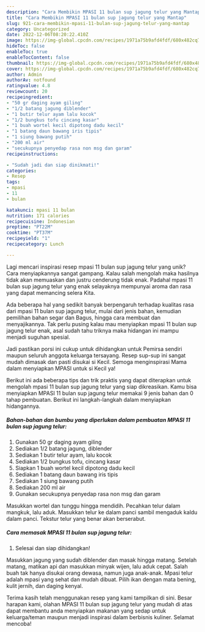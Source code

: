 ```yaml
---
description: "Cara Membikin MPASI 11 bulan sup jagung telur yang Mantap"
title: "Cara Membikin MPASI 11 bulan sup jagung telur yang Mantap"
slug: 921-cara-membikin-mpasi-11-bulan-sup-jagung-telur-yang-mantap
category: Uncategorized
date: 2022-12-06T08:20:22.410Z
image: https://img-global.cpcdn.com/recipes/1971a75b9afd4fdf/680x482cq70/mpasi-11-bulan-sup-jagung-telur-foto-resep-utama.jpg
hideToc: false
enableToc: true
enableTocContent: false
thumbnail: https://img-global.cpcdn.com/recipes/1971a75b9afd4fdf/680x482cq70/mpasi-11-bulan-sup-jagung-telur-foto-resep-utama.jpg
cover: https://img-global.cpcdn.com/recipes/1971a75b9afd4fdf/680x482cq70/mpasi-11-bulan-sup-jagung-telur-foto-resep-utama.jpg
author: Admin
authorAv: notfound
ratingvalue: 4.8
reviewcount: 20
recipeingredient:
- "50 gr daging ayam giling"
- "1/2 batang jagung diblender"
- "1 butir telur ayam lalu kocok"
- "1/2 bungkus tofu cincang kasar"
- "1 buah wortel kecil dipotong dadu kecil"
- "1 batang daun bawang iris tipis"
- "1 siung bawang putih"
- "200 ml air"
- "secukupnya penyedap rasa non msg dan garam"
recipeinstructions:

- "Sudah jadi dan siap dinikmati!"
categories:
- Resep
tags:
- mpasi
- 11
- bulan

katakunci: mpasi 11 bulan 
nutrition: 171 calories
recipecuisine: Indonesian
preptime: "PT22M"
cooktime: "PT37M"
recipeyield: "1"
recipecategory: Lunch

---
```





Lagi mencari inspirasi resep mpasi 11 bulan sup jagung telur yang unik? Cara menyiapkannya sangat gampang. Kalau salah mengolah maka hasilnya tidak akan memuaskan dan justru cenderung tidak enak. Padahal mpasi 11 bulan sup jagung telur yang enak selayaknya mempunyai aroma dan rasa yang dapat memancing selera Kita.





Ada beberapa hal yang sedikit banyak berpengaruh terhadap kualitas rasa dari mpasi 11 bulan sup jagung telur, mulai dari jenis bahan, kemudian pemilihan bahan segar dan Bagus, hingga cara membuat dan menyajikannya. Tak perlu pusing kalau mau menyiapkan mpasi 11 bulan sup jagung telur enak,      asal sudah tahu triknya maka hidangan ini mampu menjadi suguhan spesial.














Jadi pastikan porsi ini cukup untuk dihidangkan untuk Pemirsa sendiri maupun seluruh anggota keluarga tersayang. Resep sup-sup ini sangat mudah dimasak dan pasti disukai si Kecil. Semoga menginspirasi Mama dalam menyiapkan MPASI untuk si Kecil ya!






Berikut ini ada beberapa tips dan trik praktis yang dapat diterapkan untuk mengolah mpasi 11 bulan sup jagung telur yang siap dikreasikan. Kamu bisa menyiapkan MPASI 11 bulan sup jagung telur memakai 9 jenis bahan dan 0 tahap pembuatan. Berikut ini langkah-langkah dalam menyiapkan hidangannya.

<!--inarticleads1-->

##### Bahan-bahan dan bumbu yang diperlukan dalam pembuatan MPASI 11 bulan sup jagung telur:

1. Gunakan 50 gr daging ayam giling
1. Sediakan 1/2 batang jagung, diblender
1. Sediakan 1 butir telur ayam, lalu kocok
1. Sediakan 1/2 bungkus tofu, cincang kasar
1. Siapkan 1 buah wortel kecil dipotong dadu kecil
1. Sediakan 1 batang daun bawang iris tipis
1. Sediakan 1 siung bawang putih
1. Sediakan 200 ml air
1. Gunakan secukupnya penyedap rasa non msg dan garam


Masukkan wortel dan tunggu hingga mendidih. Pecahkan telur dalam mangkuk, lalu aduk. Masukkan telur ke dalam panci sambil mengaduk kaldu dalam panci. Tekstur telur yang benar akan berserabut. 

<!--inarticleads2-->

##### Cara memasak MPASI 11 bulan sup jagung telur:


1. Selesai dan siap dihidangkan!

Masukkan jagung yang sudah diblender dan masak hingga matang. Setelah matang, matikan api dan masukkan minyak wijen, lalu aduk cepat. Salah buah tak hanya disukai orang dewasa, namun juga anak-anak. Mpasi telur adalah mpasi yang sehat dan mudah dibuat. Pilih ikan dengan mata bening, kulit jernih, dan daging kenyal. 

Terima kasih telah menggunakan resep yang kami tampilkan di sini. Besar harapan kami, olahan MPASI 11 bulan sup jagung telur yang mudah di atas dapat membantu anda menyiapkan makanan yang sedap untuk keluarga/teman maupun menjadi inspirasi dalam berbisnis kuliner. Selamat mencoba!
